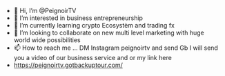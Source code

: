 - 👋 Hi, I’m @PeignoirTV
- 👀 I’m interested in business entrepreneurship
- 🌱 I’m currently learning crypto Ecosystèm and trading fx
- 💞️ I’m looking to collaborate on new multi level marketing with huge world wide possibilities
- 📫 How to reach me ... DM Instagram peignoirtv and send Gb I will send you a video of our business service and or my link here
- https://peignoirtv.gotbackuptour.com/ 

<!---
PeignoirTV/PeignoirTV is a ✨ special ✨ repository because its `README.md` (this file) appears on your GitHub profile.
You can click the Preview link to take a look at your changes.
--->
